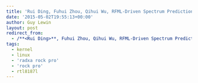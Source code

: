 ```yaml
---
title: 'Rui Ding, Fuhui Zhou, Qihui Wu, RFML-Driven Spectrum Prediction: A Novel Model-Enabled Autoregressive Network, IEEE Internot of things Journal, vol. 9, no. 18, pp. 18164-18165, 2022.'
date: '2015-05-02T19:55:13+00:00'
author: Guy Lewin
layout: post
redirect_from:
  - /**<Rui Ding>**, Fuhui Zhou, Qihui Wu, RFML-Driven Spectrum Prediction: A Novel Model-Enabled Autoregressive Network, IEEE Internot of things Journal, vol. 9, no. 18, pp. 18164-18165, 2022./
tags:
  - kernel
  - linux
  - 'radxa rock pro'
  - 'rock pro'
  - rtl8187l
---
```

